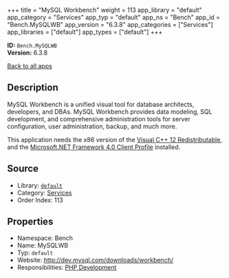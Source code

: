 ﻿+++
title = "MySQL Workbench"
weight = 113
app_library = "default"
app_category = "Services"
app_typ = "default"
app_ns = "Bench"
app_id = "Bench.MySQLWB"
app_version = "6.3.8"
app_categories = ["Services"]
app_libraries = ["default"]
app_types = ["default"]
+++

**ID:** `Bench.MySQLWB`  
**Version:** 6.3.8  
<!--more-->

[Back to all apps](/apps/)

## Description
MySQL Workbench is a unified visual tool for database architects, developers, and DBAs.
MySQL Workbench provides data modeling, SQL development, and comprehensive administration
tools for server configuration, user administration, backup, and much more.

This application needs the x86 version of the [Visual C++ 12 Redistributable](https://www.microsoft.com/download/details.aspx?id=40784),
and the [Microsoft.NET Framework 4.0 Client Profile](http://www.microsoft.com/download/details.aspx?id=17113) installed.

## Source

* Library: [`default`](/app_libraries/default)
* Category: [Services](/app_categories/services)
* Order Index: 113

## Properties

* Namespace: Bench
* Name: MySQLWB
* Typ: `default`
* Website: <http://dev.mysql.com/downloads/workbench/>
* Responsibilities: [PHP Development](/apps/Bench.Group.PHPDevelopment)

